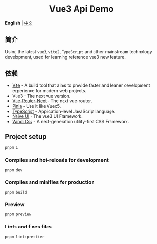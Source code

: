 <div align="center"> 
<h1>Vue3 Api Demo</h1>
</div>

**English** | [中文](./README.zh-CN.md)

## 简介

Using the latest `vue3`, `vite2`, `TypeScript` and other mainstream technology development, used for learning reference vue3 new feature.

## 依赖

- [Vite](https://vitejs.dev/) - A build tool that aims to provide faster and leaner development experience for modern web projects.
- [Vue3](https://v3.vuejs.org/) - The next vue version.
- [Vue-Router-Next](https://next.router.vuejs.org/) - The next vue-router.
- [Pinia](https://pinia.esm.dev/) - Use it like Vuex5.
- [TypeScript](https://www.typescriptlang.org/) - Application-level JavaScript language.
- [Naive UI](https://www.naiveui.com/) - The vue3 UI Framework.
- [Windi Css](https://windicss.org/) - A next-generation utility-first CSS Framework.

## Project setup

```
pnpm i
```

### Compiles and hot-reloads for development

```
pnpm dev
```

### Compiles and minifies for production

```
pnpm build
```

### Preview

```
pnpm preview
```

### Lints and fixes files

```
pnpm lint:prettier
```
